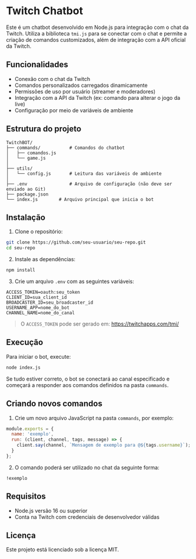 # Twitch Chatbot

Este é um chatbot desenvolvido em Node.js para integração com o chat da Twitch. Utiliza a biblioteca `tmi.js` para se conectar com o chat e permite a criação de comandos customizados, além de integração com a API oficial da Twitch.

## Funcionalidades

- Conexão com o chat da Twitch
- Comandos personalizados carregados dinamicamente
- Permissões de uso por usuário (streamer e moderadores)
- Integração com a API da Twitch (ex: comando para alterar o jogo da live)
- Configuração por meio de variáveis de ambiente

## Estrutura do projeto

```
TwitchBOT/
├── commands/           # Comandos do chatbot
│   ├── comandos.js
│   └── game.js
│
├── utils/
│   └── config.js       # Leitura das variáveis de ambiente
│
├── .env                # Arquivo de configuração (não deve ser enviado ao Git)
├── package.json
└── index.js        # Arquivo principal que inicia o bot
```

## Instalação

1. Clone o repositório:

```bash
git clone https://github.com/seu-usuario/seu-repo.git
cd seu-repo
```

2. Instale as dependências:

```bash
npm install
```

3. Crie um arquivo `.env` com as seguintes variáveis:

```
ACCESS_TOKEN=oauth:seu_token
CLIENT_ID=sua_client_id
BROADCASTER_ID=seu_broadcaster_id
USERNAME_APP=nome_do_bot
CHANNEL_NAME=nome_do_canal
```

> O `ACCESS_TOKEN` pode ser gerado em: https://twitchapps.com/tmi/

## Execução

Para iniciar o bot, execute:

```bash
node index.js
```

Se tudo estiver correto, o bot se conectará ao canal especificado e começará a responder aos comandos definidos na pasta `commands`.

## Criando novos comandos

1. Crie um novo arquivo JavaScript na pasta `commands`, por exemplo:

```js
module.exports = {
  name: 'exemplo',
  run: (client, channel, tags, message) => {
    client.say(channel, `Mensagem de exemplo para @${tags.username}`);
  }
};
```

2. O comando poderá ser utilizado no chat da seguinte forma:

```
!exemplo
```

## Requisitos

- Node.js versão 16 ou superior
- Conta na Twitch com credenciais de desenvolvedor válidas

## Licença

Este projeto está licenciado sob a licença MIT.
